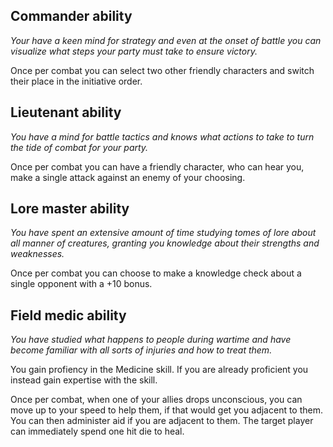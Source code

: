 <style>
  .phb{
    width : 210mm;
    height : 296.8mm;
  }
</style>

## Commander ability
*Your have a keen mind for strategy and even at the onset of battle you can visualize what steps your party must take to ensure victory.*

Once per combat you can select two other friendly characters and switch their place in the initiative order.

## Lieutenant ability
*You have a mind for battle tactics and knows what actions to take to turn the tide of combat for your party.*

Once per combat you can have a friendly character, who can hear you, make a single attack against an enemy of your choosing.

## Lore master ability
*You have spent an extensive amount of time studying tomes of lore about all manner of creatures, granting you knowledge about their strengths and weaknesses.*

Once per combat you can choose to make a knowledge check about a single opponent with a +10 bonus.

## Field medic ability
*You have studied what happens to people during wartime and have become familiar with all sorts of injuries and how to treat them.*

You gain profiency in the Medicine skill. If you are already proficient you instead gain expertise with the skill.

Once per combat, when one of your allies drops unconscious, you can move up to your speed to help them, if that would get you adjacent to them. You can then administer aid if you are adjacent to them. The target player can immediately spend one hit die to heal.
